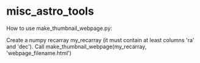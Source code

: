 # misc_astro_tools

How to use make_thumbnail_webpage.py:

Create a numpy recarray my_recarray (it must contain at least columns 'ra' and 'dec'). 
Call make_thumbnail_webpage(my_recarray, 'webpage_filename.html')
